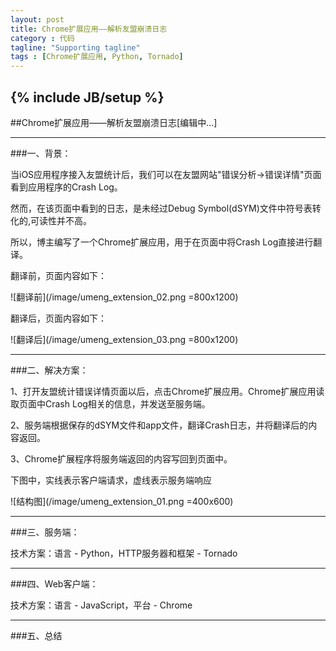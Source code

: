 ```yaml
---
layout: post
title: Chrome扩展应用——解析友盟崩溃日志 
category : 代码 
tagline: "Supporting tagline"
tags : [Chrome扩展应用, Python, Tornado]
---
```

{% include JB/setup %}
---

##Chrome扩展应用——解析友盟崩溃日志[编辑中...] 

------
###一、背景：

当iOS应用程序接入友盟统计后，我们可以在友盟网站"错误分析->错误详情"页面看到应用程序的Crash Log。

然而，在该页面中看到的日志，是未经过Debug Symbol(dSYM)文件中符号表转化的,可读性并不高。

所以，博主编写了一个Chrome扩展应用，用于在页面中将Crash Log直接进行翻译。
<!--break-->
翻译前，页面内容如下：

![翻译前](/image/umeng_extension_02.png =800x1200)

翻译后，页面内容如下：

![翻译后](/image/umeng_extension_03.png =800x1200)

------
###二、解决方案：

1、打开友盟统计错误详情页面以后，点击Chrome扩展应用。Chrome扩展应用读取页面中Crash Log相关的信息，并发送至服务端。

2、服务端根据保存的dSYM文件和app文件，翻译Crash日志，并将翻译后的内容返回。

3、Chrome扩展程序将服务端返回的内容写回到页面中。

下图中，实线表示客户端请求，虚线表示服务端响应

![结构图](/image/umeng_extension_01.png =400x600)

------
###三、服务端：

技术方案：语言 - Python，HTTP服务器和框架 - Tornado


------
###四、Web客户端：

技术方案：语言 - JavaScript，平台 - Chrome


------
###五、总结

<!--break-->



